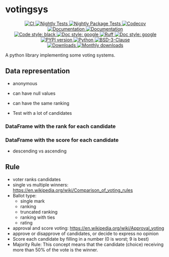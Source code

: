 # votingsys

<p align="center">
    <a href="https://github.com/durandtibo/votingsys/actions">
        <img alt="CI" src="https://github.com/durandtibo/votingsys/workflows/CI/badge.svg">
    </a>
    <a href="https://github.com/durandtibo/votingsys/actions">
        <img alt="Nightly Tests" src="https://github.com/durandtibo/votingsys/workflows/Nightly%20Tests/badge.svg">
    </a>
    <a href="https://github.com/durandtibo/votingsys/actions">
        <img alt="Nightly Package Tests" src="https://github.com/durandtibo/votingsys/workflows/Nightly%20Package%20Tests/badge.svg">
    </a>
    <a href="https://codecov.io/gh/durandtibo/votingsys">
        <img alt="Codecov" src="https://codecov.io/gh/durandtibo/votingsys/branch/main/graph/badge.svg">
    </a>
    <br/>
    <a href="https://durandtibo.github.io/votingsys/">
        <img alt="Documentation" src="https://github.com/durandtibo/votingsys/workflows/Documentation%20(stable)/badge.svg">
    </a>
    <a href="https://durandtibo.github.io/votingsys/">
        <img alt="Documentation" src="https://github.com/durandtibo/votingsys/workflows/Documentation%20(unstable)/badge.svg">
    </a>
    <br/>
    <a href="https://github.com/psf/black">
        <img  alt="Code style: black" src="https://img.shields.io/badge/code%20style-black-000000.svg">
    </a>
    <a href="https://google.github.io/styleguide/pyguide.html#s3.8-comments-and-docstrings">
        <img  alt="Doc style: google" src="https://img.shields.io/badge/%20style-google-3666d6.svg">
    </a>
    <a href="https://github.com/astral-sh/ruff">
        <img src="https://img.shields.io/endpoint?url=https://raw.githubusercontent.com/astral-sh/ruff/main/assets/badge/v2.json" alt="Ruff" style="max-width:100%;">
    </a>
    <a href="https://github.com/guilatrova/tryceratops">
        <img  alt="Doc style: google" src="https://img.shields.io/badge/try%2Fexcept%20style-tryceratops%20%F0%9F%A6%96%E2%9C%A8-black">
    </a>
    <br/>
    <a href="https://pypi.org/project/votingsys/">
        <img alt="PYPI version" src="https://img.shields.io/pypi/v/votingsys">
    </a>
    <a href="https://pypi.org/project/votingsys/">
        <img alt="Python" src="https://img.shields.io/pypi/pyversions/votingsys.svg">
    </a>
    <a href="https://opensource.org/licenses/BSD-3-Clause">
        <img alt="BSD-3-Clause" src="https://img.shields.io/pypi/l/votingsys">
    </a>
    <br/>
    <a href="https://pepy.tech/project/votingsys">
        <img  alt="Downloads" src="https://static.pepy.tech/badge/votingsys">
    </a>
    <a href="https://pepy.tech/project/votingsys">
        <img  alt="Monthly downloads" src="https://static.pepy.tech/badge/votingsys/month">
    </a>
    <br/>
</p>

A python library implementing some voting systems.

## Data representation

- anonymous
- can have null values
- can have the same ranking

- Test with a lot of candidates

### DataFrame with the rank for each candidate

### DataFrame with the score for each candidate

- descending vs ascending

## Rule

- voter ranks candidates
- single vs multiple winners: https://en.wikipedia.org/wiki/Comparison_of_voting_rules
- Ballot type:
  - single mark
  - ranking
  - truncated ranking
  - ranking with ties
  - rating
- approval and score voting: https://en.wikipedia.org/wiki/Approval_voting
- approve or disapprove of candidates, or decide to express no opinion
- Score each candidate by filling in a number (0 is worst; 9 is best)
- Majority Rule: This concept means that the candidate (choice) receiving more than 50%
of the vote is the winner.
